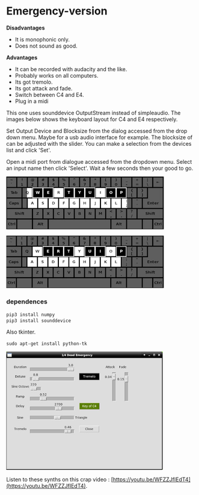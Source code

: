 # Emergency-version

**Disadvantages**
  - It is monophonic only.
  - Does not sound as good.

**Advantages**
  - It can be recorded with audacity and the like.
  - Probably works on all computers.
  - Its got tremolo.
  - Its got attack and fade.
  - Switch between C4 and E4.
  - Plug in a midi

This one uses sounddevice OutputStream instead of simpleaudio.
The images below shows the keyboard layout
for C4 and E4 respectively.

Set Output Device and Blocksize from the dialog accessed from the drop down menu.
Maybe for a usb audio interface for example. The blocksize of can be adjusted with the slider.
You can make a selection from the devices list and click 'Set'.

Open a midi port from dialogue accessed from the dropdown menu. Select an input name
then click 'Select'. Wait a few seconds then your good to go.

![qde-layout](../images/kb_c.jpg)

![qde-layout](../images/kb_e.jpg)

### dependences

```
pip3 install numpy
pip3 install sounddevice
```
Also tkinter.

```
sudo apt-get install python-tk
```

![eqds-layout](../images/eqds_tr0.jpg)

Listen to these synths on this crap video : [https://youtu.be/WFZZJfIEdT4](https://youtu.be/WFZZJfIEdT4).
